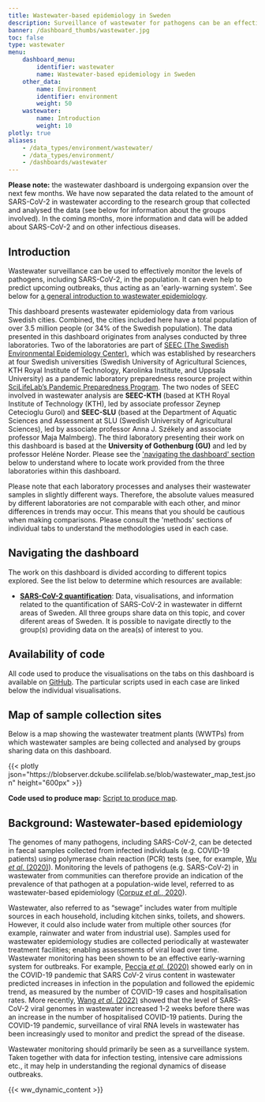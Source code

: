 ```yaml
---
title: Wastewater-based epidemiology in Sweden
description: Surveillance of wastewater for pathogens can be an effective means of predicting upcoming outbreaks. This dashboard contains data originating from the multiple research groups across Sweden.
banner: /dashboard_thumbs/wastewater.jpg
toc: false
type: wastewater
menu:
    dashboard_menu:
        identifier: wastewater
        name: Wastewater-based epidemiology in Sweden
    other_data:
        name: Environment
        identifier: environment
        weight: 50
    wastewater:
        name: Introduction
        weight: 10
plotly: true
aliases:
    - /data_types/environment/wastewater/
    - /data_types/environment/
    - /dashboards/wastewater
---
```


<div class="alert alert-info"><b>Please note:</b> the wastewater dashboard is undergoing expansion over the next few months. We have now separated the data related to the amount of SARS-CoV-2 in wastewater according to the research group that collected and analysed the data (see below for information about the groups involved). In the coming months, more information and data will be added about SARS-CoV-2 and on other infectious diseases. </span></div>

## Introduction

Wastewater surveillance can be used to effectively monitor the levels of pathogens, including SARS-CoV-2, in the population. It can even help to predict upcoming outbreaks, thus acting as an 'early-warning system'. See below for [a general introduction to wastewater epidemiology](#background-wastewater-based-epidemiology).

This dashboard presents wastewater epidemiology data from various Swedish cities. Combined, the cities included here have a total population of over 3.5 million people (or 34% of the Swedish population). The data presented in this dashboard originates from analyses conducted by three laboratories. Two of the laboratories are part of [SEEC (The Swedish Environmental Epidemiology Center)](https://www.scilifelab.se/pandemic-response/pandemic-laboratory-preparedness/swedish-environmental-epidemiology-center-seec/), which was established by researchers at four Swedish universities (Swedish University of Agricultural Sciences, KTH Royal Institute of Technology, Karolinka Institute, and Uppsala University) as a pandemic laboratory preparedness resource project within [SciLifeLab’s Pandemic Preparedness Program](https://www.scilifelab.se/pandemic-response). The two nodes of SEEC involved in wastewater analysis are **SEEC-KTH** (based at KTH Royal Institute of Technology (KTH), led by associate professor Zeynep Cetecioglu Gurol) and **SEEC-SLU** (based at the Department of Aquatic Sciences and Assessment at SLU (Swedish University of Agricultural Sciences), led by associate professor Anna J. Székely and associate professor Maja Malmberg). The third laboratory presenting their work on this dashboard is based at the **University of Gothenburg (GU)** and led by professor Heléne Norder. Please see the ['navigating the dashboard' section](#navigating-the-dashboard) below to understand where to locate work provided from the three laboratories within this dashboard.

Please note that each laboratory processes and analyses their wastewater samples in slightly different ways. Therefore, the absolute values measured by different laboratories are not comparable with each other, and minor differences in trends may occur. This means that you should be cautious when making comparisons. Please consult the 'methods' sections of individual tabs to understand the methodologies used in each case.

## Navigating the dashboard

The work on this dashboard is divided according to different topics explored. See the list below to determine which resources are available:

- [**SARS-CoV-2 quantification**](/dashboards/wastewater/covid_quantification/): Data, visualisations, and information related to the quantification of SARS-CoV-2 in wastewater in differnt areas of Sweden. All three groups share data on this topic, and cover diferent areas of Sweden. It is possible to navigate directly to the group(s) providing data on the area(s) of interest to you.

## Availability of code

All code used to produce the visualisations on the tabs on this dashboard is available on [GitHub](https://github.com/ScilifelabDataCentre/covid-portal-visualisations/tree/main/wastewater). The particular scripts used in each case are linked below the individual visualisations.

## Map of sample collection sites

Below is a map showing the wastewater treatment plants (WWTPs) from which wastewater samples are being collected and analysed by groups sharing data on this dashboard.

<div class="plot_wrapper mb-3">
  <div class="table-responsive">{{< plotly json="https://blobserver.dckube.scilifelab.se/blob/wastewater_map_test.json" height="600px" >}}</div>
</div>

**Code used to produce map:** [Script to produce map](https://github.com/ScilifelabDataCentre/covid-portal-visualisations/blob/main/wastewater/interactive_wastewater_map.py).

## Background: Wastewater-based epidemiology

The genomes of many pathogens, including SARS-CoV-2, can be detected in faecal samples collected from infected individuals (e.g. COVID-19 patients) using polymerase chain reaction (PCR) tests (see, for example, [Wu *et al*. (2020)](https://doi.org/10.1016/S2468-1253(20)30083-2)). Monitoring the levels of pathogens (e.g. SARS-CoV-2) in wastewater from communities can therefore provide an indication of the prevalence of that pathogen at a population-wide level, referred to as wastewater-based epidemiology ([Corpuz *et al.*, 2020](https://doi.org/10.1016/j.scitotenv.2020.140910)).

Wastewater, also referred to as “sewage” includes water from multiple sources in each household, including kitchen sinks, toilets, and showers. However, it could also include water from multiple other sources (for example, rainwater and water from industrial use). Samples used for wastewater epidemiology studies are collected periodically at wastewater treatment facilities; enabling assessments of viral load over time. Wastewater monitoring has been shown to be an effective early-warning system for outbreaks. For example, [Peccia *et al.* (2020)](https://doi.org/10.1038/s41587-020-0684-z) showed early on in the COVID-19 pandemic that SARS CoV-2 virus content in wastewater predicted increases in infection in the population and followed the epidemic trend, as measured by the number of COVID-19 cases and hospitalisation rates. More recently, [Wang *et al.* (2022)](https://pubmed.ncbi.nlm.nih.gov/36035197/) showed that the level of SARS-CoV-2 viral genomes in wastewater increased 1-2 weeks before there was an increase in the number of hospitalised COVID-19 patients. During the COVID-19 pandemic, surveillance of viral RNA levels in wastewater has been increasingly used to monitor and predict the spread of the disease.

Wastewater monitoring should primarily be seen as a surveillance system. Taken together with data for infection testing, intensive care admissions etc., it may help in understanding the regional dynamics of disease outbreaks.

{{< ww_dynamic_content >}}
